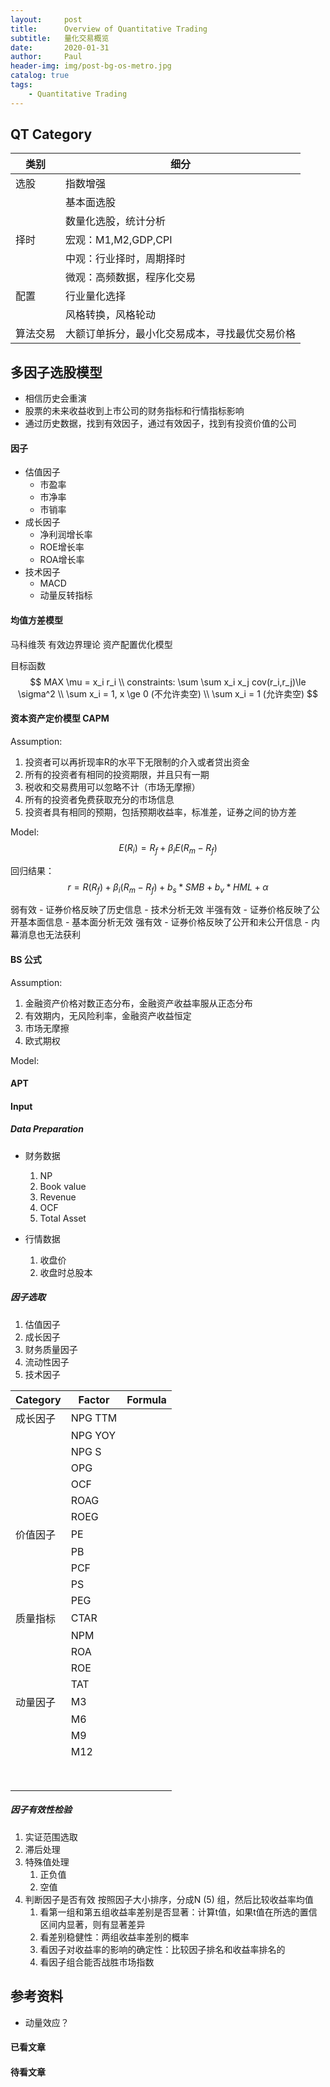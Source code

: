```yaml
---
layout:     post
title:      Overview of Quantitative Trading
subtitle:   量化交易概览
date:       2020-01-31
author:     Paul
header-img: img/post-bg-os-metro.jpg
catalog: true
tags:
    - Quantitative Trading
---
```


## QT Category
|类别|细分|
|----------|------------------------------------------------|
| 选股     | 指数增强                                       |
|          | 基本面选股                                     |
|          | 数量化选股，统计分析                           |
| 择时     | 宏观：M1,M2,GDP,CPI                            |
|          | 中观：行业择时，周期择时                       |
|          | 微观：高频数据，程序化交易                     |
| 配置     | 行业量化选择                                   |
|          | 风格转换，风格轮动                             |
| 算法交易 | 大额订单拆分，最小化交易成本，寻找最优交易价格 |

## 多因子选股模型

- 相信历史会重演
- 股票的未来收益收到上市公司的财务指标和行情指标影响
- 通过历史数据，找到有效因子，通过有效因子，找到有投资价值的公司
  
#### 因子
- 估值因子
  - 市盈率
  - 市净率
  - 市销率
- 成长因子
  - 净利润增长率
  - ROE增长率
  - ROA增长率
- 技术因子
  - MACD
  - 动量反转指标

#### 均值方差模型
马科维茨 有效边界理论 资产配置优化模型

目标函数
$$
MAX \mu = x_i r_i
\\ constraints: \sum \sum x_i x_j cov(r_i,r_j)\le \sigma^2
\\ \sum x_i = 1, x \ge 0 (不允许卖空)
\\ \sum x_i = 1 (允许卖空)
$$

#### 资本资产定价模型 CAPM

Assumption:
1. 投资者可以再折现率R的水平下无限制的介入或者贷出资金
2. 所有的投资者有相同的投资期限，并且只有一期
3. 税收和交易费用可以忽略不计（市场无摩擦）
4. 所有的投资者免费获取充分的市场信息
5. 投资者具有相同的预期，包括预期收益率，标准差，证券之间的协方差

Model:
$$
E(R_i) = R_f + \beta_i E(R_m - R_f)
$$

回归结果：
$$
r = R(R_f) + \beta_i (R_m - R_f) + b_s*SMB + b_v*HML + \alpha
$$

弱有效 - 证券价格反映了历史信息 - 技术分析无效
半强有效 - 证券价格反映了公开基本面信息 - 基本面分析无效
强有效 - 证券价格反映了公开和未公开信息 - 内幕消息也无法获利

#### BS 公式

Assumption:
1. 金融资产价格对数正态分布，金融资产收益率服从正态分布
2. 有效期内，无风险利率，金融资产收益恒定
3. 市场无摩擦
4. 欧式期权

Model:

#### APT


#### Input

##### Data Preparation
- 财务数据
   1. NP
   2. Book value
   3. Revenue
   4. OCF
   5. Total Asset
   
- 行情数据
  1. 收盘价
  2. 收盘时总股本

##### 因子选取
1. 估值因子
2. 成长因子
3. 财务质量因子
4. 流动性因子
5. 技术因子

|  Category | Factor  | Formula |
|-----------|---------|---------|
| 成长因子  | NPG TTM |         |
|           | NPG YOY |         |
|           | NPG S   |         |
|           | OPG     |         |
|           | OCF     |         |
|           | ROAG    |         |
|           | ROEG    |         |
| 价值因子  | PE      |         |
|           | PB      |         |
|           | PCF     |         |
|           | PS      |         |
|           | PEG     |         |
| 质量指标  | CTAR    |         |
|           | NPM     |         |
|           | ROA     |         |
|           | ROE     |         |
|           | TAT     |         |
| 动量因子  | M3      |         |
|           | M6      |         |
|           | M9      |         |
|           | M12     |         |
|           |         |         |
|           |         |         |
|           |         |         |
|           |         |         |
|           |         |         |
|           |         |         |
|           |         |         |
|           |         |         |


##### 因子有效性检验

1. 实证范围选取
2. 滞后处理
3. 特殊值处理
   1. 正负值
   2. 空值
4. 判断因子是否有效
   按照因子大小排序，分成N (5) 组，然后比较收益率均值
   1. 看第一组和第五组收益率差别是否显著：计算t值，如果t值在所选的置信区间内显著，则有显著差异
   2. 看差别稳健性：两组收益率差别的概率
   3. 看因子对收益率的影响的确定性：比较因子排名和收益率排名的
   4. 看因子组合能否战胜市场指数

## 参考资料
- 动量效应？

#### 已看文章

#### 待看文章
